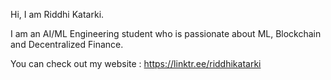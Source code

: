 Hi, I am Riddhi Katarki.

I am an AI/ML Engineering student who is passionate about ML, Blockchain and Decentralized Finance.

You can check out my website : https://linktr.ee/riddhikatarki
